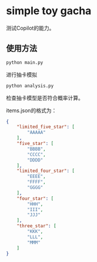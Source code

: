 # simple toy gacha

测试Copilot的能力。

## 使用方法

```bash
python main.py
```
进行抽卡模拟

```bash
python analysis.py
```

检查抽卡模型是否符合概率计算。

items.json的格式为：
```json
{
    "limited_five_star": [
        "AAAAA"
    ],
    "five_star": [
        "BBBB",
        "CCCC",
        "DDDD"
    ],
    "limited_four_star": [
        "EEEE",
        "FFFF",
        "GGGG"
    ],
    "four_star": [
        "HHH",
        "III",
        "JJJ"
    ],
    "three_star": [
        "KKK",
        "LLL",
        "MMM"
    ]
}
```